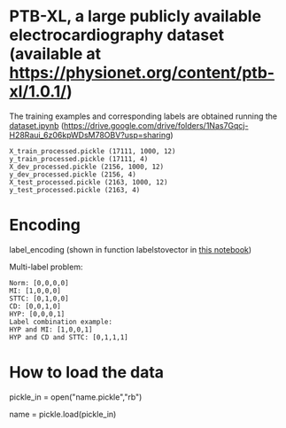 # PTB-XL, a large publicly available electrocardiography dataset (available at https://physionet.org/content/ptb-xl/1.0.1/) 
 
The training examples and corresponding labels are obtained running the [dataset.ipynb](https://github.com/HemaxiN/DL_ECG_Classification/blob/main/Dataset/dataset.ipynb) (https://drive.google.com/drive/folders/1Nas7Gqcj-H28Raui_6z06kpWDsM78OBV?usp=sharing)
 
```
X_train_processed.pickle (17111, 1000, 12)
y_train_processed.pickle (17111, 4)
X_dev_processed.pickle (2156, 1000, 12)
y_dev_processed.pickle (2156, 4)
X_test_processed.pickle (2163, 1000, 12)
y_test_processed.pickle (2163, 4)
```
 
# Encoding 

label_encoding (shown in function labelstovector in [this notebook](https://github.com/HemaxiN/DL_ECG_Classification/blob/main/Dataset/dataset.ipynb))

Multi-label problem:

```
Norm: [0,0,0,0]
MI: [1,0,0,0]
STTC: [0,1,0,0]
CD: [0,0,1,0]
HYP: [0,0,0,1]
Label combination example:
HYP and MI: [1,0,0,1]
HYP and CD and STTC: [0,1,1,1]
```

# How to load the data 

pickle_in = open("name.pickle","rb") 

name = pickle.load(pickle_in)
